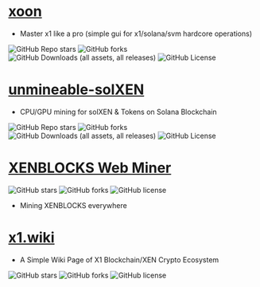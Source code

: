 
# [xoon](https://github.com/xenartist/xoon)

* Master x1 like a pro (simple gui for x1/solana/svm hardcore operations)

![GitHub Repo stars](https://img.shields.io/github/stars/xenartist/xoon?style=flat) ![GitHub forks](https://img.shields.io/github/forks/xenartist/xoon?style=flat) ![GitHub Downloads (all assets, all releases)](https://img.shields.io/github/downloads/xenartist/xoon/total?style=flat) ![GitHub License](https://img.shields.io/github/license/xenartist/xoon?style=flat)



# [unmineable-solXEN](https://github.com/xenartist/unmineable-solXEN)

* CPU/GPU mining for solXEN & Tokens on Solana Blockchain

![GitHub Repo stars](https://img.shields.io/github/stars/xenartist/unmineable-solXEN?style=flat) ![GitHub forks](https://img.shields.io/github/forks/xenartist/unmineable-solXEN?style=flat) ![GitHub Downloads (all assets, all releases)](https://img.shields.io/github/downloads/xenartist/unmineable-solXEN/total?style=flat) ![GitHub License](https://img.shields.io/github/license/xenartist/unmineable-solXEN?style=flat)



# [XENBLOCKS Web Miner](https://web.xoon.dev/)

![GitHub stars](https://img.shields.io/github/stars/xenartist/xenblocks-webminer?style=flat) ![GitHub forks](https://img.shields.io/github/forks/xenartist/xenblocks-webminer?style=flat) ![GitHub license](https://img.shields.io/github/license/xenartist/xenblocks-webminer?style=flat)

* Mining XENBLOCKS everywhere

# [x1.wiki](https://x1.wiki/)

* A Simple Wiki Page of X1 Blockchain/XEN Crypto Ecosystem

![GitHub stars](https://img.shields.io/github/stars/xenartist/x1-wiki?style=flat) ![GitHub forks](https://img.shields.io/github/forks/xenartist/x1-wiki?style=flat) ![GitHub license](https://img.shields.io/github/license/xenartist/x1-wiki?style=flat)

